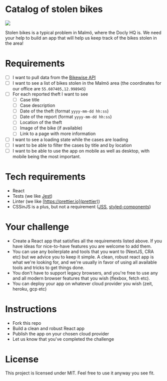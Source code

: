 Catalog of stolen bikes
====

![](https://images.unsplash.com/photo-1556316384-12c35d30afa4?ixlib=rb-1.2.1&ixid=eyJhcHBfaWQiOjEyMDd9&auto=format&fit=crop&w=3450&q=80)

Stolen bikes is a typical problem in Malmö, where the Docly HQ is. We need your help to build an app that will help us keep track of the bikes stolen in the area!

# Requirements

- [ ] I want to pull data from the [Bikewise API](https://www.bikewise.org/documentation/api_v2#!/incidents/GET_version_incidents_format_get_0)
- [ ] I want to see a list of bikes stolen in the Malmö area (the coordinates for our office are `55.607405,12.998945`)
- [ ] For each reported theft I want to see
  - [ ] Case title
  - [ ] Case description
  - [ ] Date of the theft (format `yyyy-mm-dd hh:ss`)
  - [ ] Date of the report (format `yyyy-mm-dd hh:ss`)  
  - [ ] Location of the theft
  - [ ] Image of the bike (if available)
  - [ ] Link to a page with more information
- [ ] I want to see a loading state while the cases are loading
- [ ] I want to be able to filter the cases by title and by location
- [ ] I want to be able to use the app on mobile as well as desktop, with mobile being the most important.

# Tech requirements

- React
- Tests (we like [Jest](https://jestjs.io))
- Linter (we like [https://prettier.io](prettier))
- CSSinJS is a plus, but not a requirement ([JSS](https://cssinjs.org/react-jss/), [styled-components](https://www.styled-components.com))


# Your challenge

- Create a React app that satisfies all the requirements listed above. If you have ideas for nice-to-have features you are welcome to add them.
- You can use any boilerplate and tools that you want to (NextJS, CRA etc) but we advice you to keep it simple. A clean, robust react app is what we're looking for, and we're usually in favor of using all available tools and tricks to get things done.
- You don't have to support legacy browsers, and you're free to use any and all modern browser features that you wish (flexbox, fetch etc).
- You can deploy your app on whatever cloud provider you wish (zeit, heroku, gcp etc)

# Instructions

- Fork this repo
- Build a clean and robust React app
- Publish the app on your chosen cloud provider
- Let us know that you've completed the challenge

# License

This project is licensed under MIT. Feel free to use it anyway you see fit.
